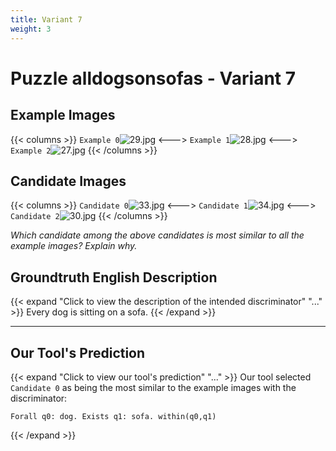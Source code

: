 ```yaml
---
title: Variant 7
weight: 3
---
```


# Puzzle alldogsonsofas - Variant 7

## Example Images
{{< columns >}}
`Example 0`![29.jpg](/natscene_data/images/29.jpg)
<--->
`Example 1`![28.jpg](/natscene_data/images/28.jpg)
<--->
`Example 2`![27.jpg](/natscene_data/images/27.jpg)
{{< /columns >}}

## Candidate Images
{{< columns >}}
`Candidate 0`![33.jpg](/natscene_data/images/33.jpg)
<--->
`Candidate 1`![34.jpg](/natscene_data/images/34.jpg)
<--->
`Candidate 2`![30.jpg](/natscene_data/images/30.jpg)
{{< /columns >}}

*Which candidate among the above candidates is most similar to all the example images? Explain why.*

## Groundtruth English Description

{{< expand "Click to view the description of the intended discriminator" "..." >}}
Every dog is sitting on a sofa.
{{< /expand >}}

---



## Our Tool's Prediction

{{< expand "Click to view our tool's prediction" "..." >}}
Our tool selected `Candidate 0` as being the most similar to the example images with the discriminator:
```plaintext
Forall q0: dog. Exists q1: sofa. within(q0,q1)
```
{{< /expand >}}
